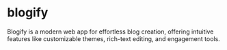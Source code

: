 # blogify
Blogify is a modern web app for effortless blog creation, offering intuitive features like customizable themes, rich-text editing, and engagement tools.
